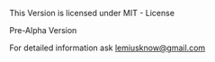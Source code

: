 This Version is licensed under MIT - License 

Pre-Alpha Version

For detailed information ask lemiusknow@gmail.com

